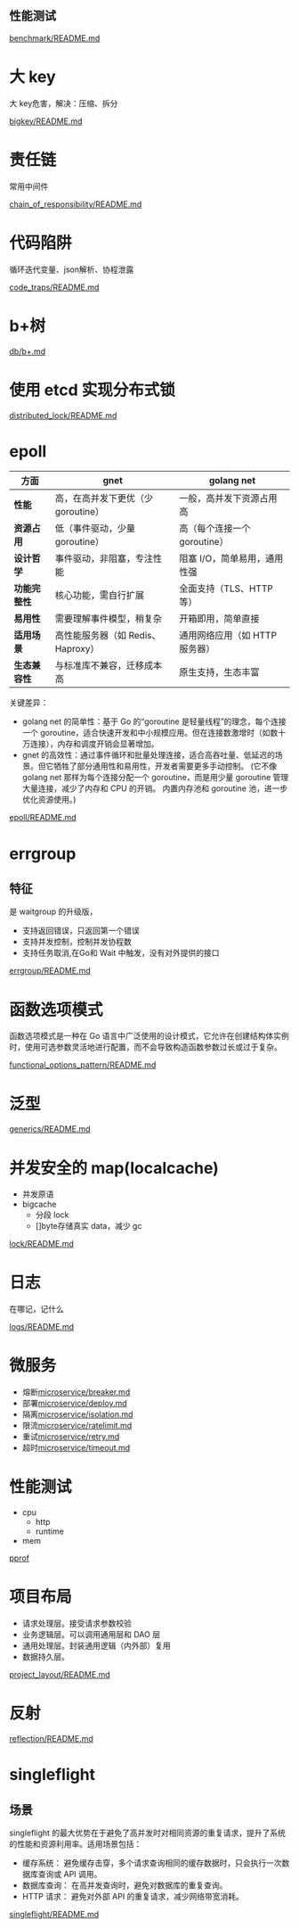 ## 性能测试
[benchmark/README.md](benchmark/README.md)

# 大 key
大 key危害，解决：压缩、拆分

[bigkey/README.md](bigkey/README.md)

# 责任链
常用中间件

[chain_of_responsibility/README.md](chain_of_responsibility/README.md)

# 代码陷阱
循环迭代变量、json解析、协程泄露

[code_traps/README.md](code_traps/README.md)

# b+树
[db/b+.md](db/b+.md)

# 使用 etcd 实现分布式锁
[distributed_lock/README.md](distributed_lock/README.md)

# epoll
| **方面**         | **gnet**                            | **golang net**                    |
|------------------|-------------------------------------|-----------------------------------|
| **性能**         | 高，在高并发下更优（少 goroutine）   | 一般，高并发下资源占用高          |
| **资源占用**     | 低（事件驱动，少量 goroutine）       | 高（每个连接一个 goroutine）      |
| **设计哲学**     | 事件驱动，非阻塞，专注性能          | 阻塞 I/O，简单易用，通用性强      |
| **功能完整性**   | 核心功能，需自行扩展               | 全面支持（TLS、HTTP 等）          |
| **易用性**       | 需要理解事件模型，稍复杂            | 开箱即用，简单直接               |
| **适用场景**     | 高性能服务器（如 Redis、Haproxy）   | 通用网络应用（如 HTTP 服务器）    |
| **生态兼容性**   | 与标准库不兼容，迁移成本高          | 原生支持，生态丰富                |

关键差异：
* golang net 的简单性：基于 Go 的“goroutine 是轻量线程”的理念，每个连接一个 goroutine，适合快速开发和中小规模应用。但在连接数激增时（如数十万连接），内存和调度开销会显著增加。
* gnet 的高效性：通过事件循环和批量处理连接，适合高吞吐量、低延迟的场景。但它牺牲了部分通用性和易用性，开发者需要更多手动控制。
  (它不像 golang net 那样为每个连接分配一个 goroutine，而是用少量 goroutine 管理大量连接，减少了内存和 CPU 的开销。
  内置内存池和 goroutine 池，进一步优化资源使用。)

[epoll/README.md](epoll/README.md)


# errgroup
## 特征
是 waitgroup 的升级版，
* 支持返回错误，只返回第一个错误
* 支持并发控制，控制并发协程数
* 支持任务取消,在Go和 Wait 中触发，没有对外提供的接口

[errgroup/README.md](errgroup/README.md)

# 函数选项模式
函数选项模式是一种在 Go 语言中广泛使用的设计模式，它允许在创建结构体实例时，使用可选参数灵活地进行配置，而不会导致构造函数参数过长或过于复杂。

[functional_options_pattern/README.md](functional_options_pattern/README.md)

# 泛型

[generics/README.md](generics/README.md)

# 并发安全的 map(localcache)
* 并发原语
* bigcache
  * 分段 lock
  * []byte存储真实 data，减少 gc

[lock/README.md](lock/README.md)

# 日志
在哪记，记什么

[logs/README.md](logs/README.md)

# 微服务
* 熔断[microservice/breaker.md](microservices/breaker.md)
* 部署[microservice/deploy.md](microservices/deploy.md)
* 隔离[microservice/isolation.md](microservices/isolation.md)
* 限流[microservice/ratelimit.md](microservices/ratelimit.md)
* 重试[microservice/retry.md](microservices/retry.md)
* 超时[microservice/timeout.md](microservices/timeout.md)

# 性能测试
* cpu
  * http
  * runtime
* mem

[pprof](pprof)

# 项目布局
* 请求处理层。接受请求参数校验
* 业务逻辑层。可以调用通用层和 DAO 层
* 通用处理层。封装通用逻辑（内外部）复用
* 数据持久层。

[project_layout/README.md](project_layout/README.md)

# 反射
[reflection/README.md](reflection/README.md)

# singleflight
## 场景
singleflight 的最大优势在于避免了高并发时对相同资源的重复请求，提升了系统的性能和资源利用率。适用场景包括：

* 缓存系统： 避免缓存击穿，多个请求查询相同的缓存数据时，只会执行一次数据库查询或 API 调用。
* 数据库查询： 在高并发查询时，避免对数据库的重复查询。
* HTTP 请求： 避免对外部 API 的重复请求，减少网络带宽消耗。

[singleflight/README.md](singleflight/README.md)

